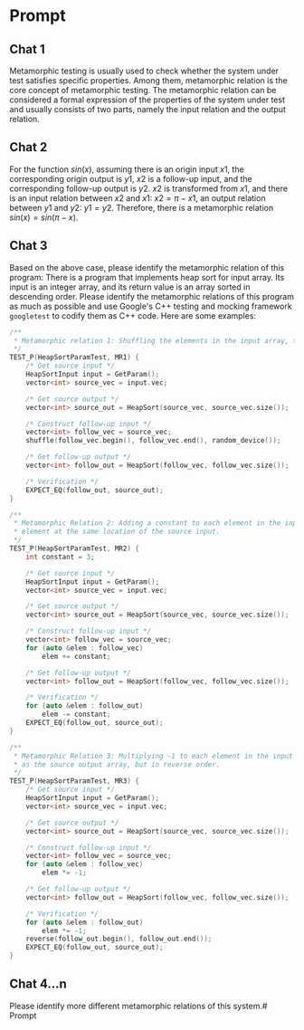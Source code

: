# Prompt

## Chat 1

Metamorphic testing is usually used to check whether the system under test satisfies specific properties. Among them, metamorphic relation is the core concept of metamorphic testing. The metamorphic relation can be considered a formal expression of the properties of the system under test and usually consists of two parts, namely the input relation and the output relation.

## Chat 2

For the function $sin(x)$, assuming there is an origin input $x1$, the corresponding origin output is $y1$, $x2$ is a follow-up input, and the corresponding follow-up output is $y2$. $x2$ is transformed from $x1$, and there is an input relation between $x2$ and $x1$: $x2=\pi-x1$, an output relation between $y1$ and $y2$: $y1=y2$. Therefore, there is a metamorphic relation $sin(x)=sin(\pi-x)$.

## Chat 3

Based on the above case, please identify the metamorphic relation of this program: There is a program that implements heap sort for input array. Its input is an integer array, and its return value is an array sorted in descending order. Please identify the metamorphic relations of this program as much as possible and use Google's C++ testing and mocking framework `googletest` to codify them as C++ code. Here are some examples:

```cpp
/**
 * Metamorphic relation 1: Shuffling the elements in the input array, the output will be the same.
 */
TEST_P(HeapSortParamTest, MR1) {
    /* Get source input */
    HeapSortInput input = GetParam();
    vector<int> source_vec = input.vec;

    /* Get source output */
    vector<int> source_out = HeapSort(source_vec, source_vec.size());

    /* Construct follow-up input */
    vector<int> follow_vec = source_vec;
    shuffle(follow_vec.begin(), follow_vec.end(), random_device());

    /* Get follow-up output */
    vector<int> follow_out = HeapSort(follow_vec, follow_vec.size());

    /* Verification */
    EXPECT_EQ(follow_out, source_out);
}

/**
 * Metamorphic Relation 2: Adding a constant to each element in the input array, then each element of the output array will be larger by the constant than the
 * element at the same location of the source input.
 */
TEST_P(HeapSortParamTest, MR2) {
    int constant = 3;

    /* Get source input */
    HeapSortInput input = GetParam();
    vector<int> source_vec = input.vec;

    /* Get source output */
    vector<int> source_out = HeapSort(source_vec, source_vec.size());

    /* Construct follow-up input */
    vector<int> follow_vec = source_vec;
    for (auto &elem : follow_vec)
        elem += constant;

    /* Get follow-up output */
    vector<int> follow_out = HeapSort(follow_vec, follow_vec.size());

    /* Verification */
    for (auto &elem : follow_out)
        elem -= constant;
    EXPECT_EQ(follow_out, source_out);
}

/**
 * Metamorphic Relation 3: Multiplying -1 to each element in the input array, then if we multiply -1 to each element of the output array, it should be the same
 * as the source output array, but in reverse order.
 */
TEST_P(HeapSortParamTest, MR3) {
    /* Get source input */
    HeapSortInput input = GetParam();
    vector<int> source_vec = input.vec;

    /* Get source output */
    vector<int> source_out = HeapSort(source_vec, source_vec.size());

    /* Construct follow-up input */
    vector<int> follow_vec = source_vec;
    for (auto &elem : follow_vec)
        elem *= -1;

    /* Get follow-up output */
    vector<int> follow_out = HeapSort(follow_vec, follow_vec.size());

    /* Verification */
    for (auto &elem : follow_out)
        elem *= -1;
    reverse(follow_out.begin(), follow_out.end());
    EXPECT_EQ(follow_out, source_out);
}
```

## Chat 4...n

Please identify more different metamorphic relations of this system.# Prompt